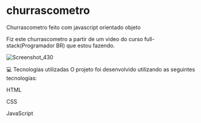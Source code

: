 # churrascometro
Churrascometro feito com javascript orientado objeto

Fiz este churrascometro a partir de um video do curso full-stack(Programador BR) que estou fazendo.

![Screenshot_430](https://user-images.githubusercontent.com/104699555/179010231-edf0d81e-c635-41a5-b6fe-d982bb8b098a.png)


💻 Tecnologias utilizadas
O projeto foi desenvolvido utilizando as seguintes tecnologias:

HTML

CSS

JavaScript
